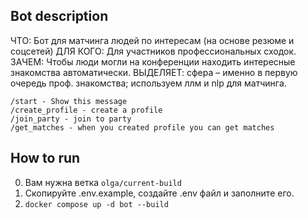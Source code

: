 ## Bot description
ЧТО: Бот для матчинга людей по интересам (на основе резюме и соцсетей)
ДЛЯ КОГО: Для участников профессиональных сходок.
ЗАЧЕМ: Чтобы люди могли на конференции находить интересные знакомства автоматически.
ВЫДЕЛЯЕТ: сфера – именно в первую очередь проф. знакомства; используем ллм и nlp для матчинга.
```
/start - Show this message
/create_profile - create a profile
/join_party - join to party
/get_matches - when you created profile you can get matches
```


## How to run
0. Вам нужна ветка `olga/current-build`
1. Скопируйте .env.example, создайте .env файл и заполните его.
2.  `docker compose up -d bot --build`
